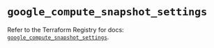 # `google_compute_snapshot_settings`

Refer to the Terraform Registry for docs: [`google_compute_snapshot_settings`](https://registry.terraform.io/providers/hashicorp/google-beta/6.42.0/docs/resources/google_compute_snapshot_settings).
